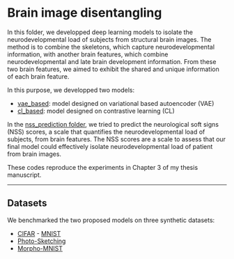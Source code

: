 # Brain image disentangling

In this folder, we developped deep learning models to isolate the neurodevelopmental load of subjects from structural brain images. The method is to combine the skeletons, which capture neurodevelopmental information, with another brain features, which combine neurodevelopmental and late brain development information. From these two brain features, we aimed to exhibit the shared and unique information of each brain feature.

In this purpose, we developped two models:
* [vae_based](./vae_based): model designed on variational based autoencoder (VAE)
* [cl_based](./cl_based): model designed on contrastive learning (CL)

In the [nss_prediction folder](./nss_prediction), we tried to predict the neurological soft signs (NSS) scores, a scale that quantifies the neurodevelopmental load of subjects, from brain features. The NSS scores are a scale to assess that our final model could effectively isolate neurodevelopmental load of patient from brain images.

These codes reproduce the experiments in Chapter 3 of my thesis manuscript.
___

## Datasets

We benchmarked the two proposed models on three synthetic datasets:
* [CIFAR](https://www.cs.toronto.edu/~kriz/cifar.html) - [MNIST](http://yann.lecun.com/exdb/mnist/)
* [Photo-Sketching](https://mtli.github.io/sketch/)
* [Morpho-MNIST](https://jmlr.org/papers/v20/19-033.html)
